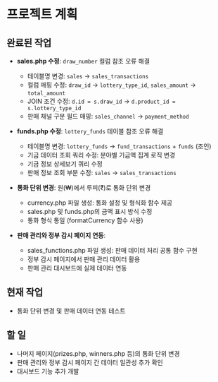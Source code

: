 # 프로젝트 계획

## 완료된 작업

- **sales.php 수정**: `draw_number` 컬럼 참조 오류 해결
  - 테이블명 변경: `sales` -> `sales_transactions`
  - 컬럼 매핑 수정: `draw_id` -> `lottery_type_id`, `sales_amount` -> `total_amount`
  - JOIN 조건 수정: `d.id = s.draw_id` -> `d.product_id = s.lottery_type_id`
  - 판매 채널 구분 필드 매핑: `sales_channel` -> `payment_method`

- **funds.php 수정**: `lottery_funds` 테이블 참조 오류 해결
  - 테이블명 변경: `lottery_funds` -> `fund_transactions` + `funds` (조인)
  - 기금 데이터 조회 쿼리 수정: 분야별 기금액 집계 로직 변경
  - 기금 정보 상세보기 쿼리 수정
  - 판매 정보 조회 부분 수정: `sales` -> `sales_transactions`

- **통화 단위 변경**: 원(₩)에서 루피(₹)로 통화 단위 변경
  - currency.php 파일 생성: 통화 설정 및 형식화 함수 제공
  - sales.php 및 funds.php의 금액 표시 방식 수정
  - 통화 형식 통일 (formatCurrency 함수 사용)

- **판매 관리와 정부 감시 페이지 연동**:
  - sales_functions.php 파일 생성: 판매 데이터 처리 공통 함수 구현
  - 정부 감시 페이지에서 판매 관리 데이터 활용
  - 판매 관리 대시보드에 실제 데이터 연동

## 현재 작업

- 통화 단위 변경 및 판매 데이터 연동 테스트

## 할 일

- 나머지 페이지(prizes.php, winners.php 등)의 통화 단위 변경
- 판매 관리와 정부 감시 페이지 간 데이터 일관성 추가 확인
- 대시보드 기능 추가 개발
